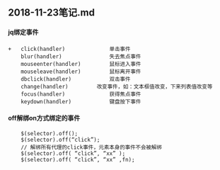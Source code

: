 ## 2018-11-23笔记.md

#### jq绑定事件
    +   click(handler) 				单击事件
		blur(handler) 				失去焦点事件
		mouseenter(handler) 		鼠标进入事件
		mouseleave(handler)			鼠标离开事件
		dbclick(handler) 			双击事件
		change(handler) 		改变事件，如：文本框值改变，下来列表值改变等
		focus(handler) 				获得焦点事件
		keydown(handler) 			键盘按下事件
#### off解绑on方式绑定的事件
		
		$(selector).off();
		$(selector).off(“click”);
		// 解绑所有代理的click事件，元素本身的事件不会被解绑 
		$(selector).off( “click”, “xx” ); 
		$(selector).off( “click”, “xx” ,fn); 
